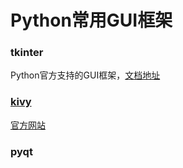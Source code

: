 # Python常用GUI框架

### tkinter

Python官方支持的GUI框架，[文档地址](https://docs.python.org/zh-cn/3.8/library/tkinter.html)


### [kivy](https://github.com/kivy/kivy)
[官方网站](https://kivy.org/#home)

### pyqt

